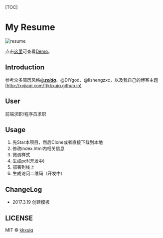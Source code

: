 [TOC]

# My Resume

![resume](http://oe8r161mt.bkt.clouddn.com/resume/resume.jpg?imageView/2/w/200/q/100)

点击[这里](https://zelda.github.io/cv)可查看[Demo](https://zelda.github.io/cv)。

## Introduction

参考众多简历风格@[***zelda***](https://github.com/zelda/Resume)、@DIYgod、@lishengzxc，以及我自己的博客主题 [http://xvjiaqi.com/](kkxujq.github.io)

## User

前端求职/程序员求职

## Usage

1. 先Star本项目，然后Clone或者直接下载到本地
1. 修改index.html内相关信息
1. 微调样式
1. 生成pdf(开发中)
1. 部署到线上
1. 生成访问二维码（开发中）

## ChangeLog
- 2017.3.19 创建模板

## LICENSE

MIT © [kkxujq](https://github.com/kkxujq)

